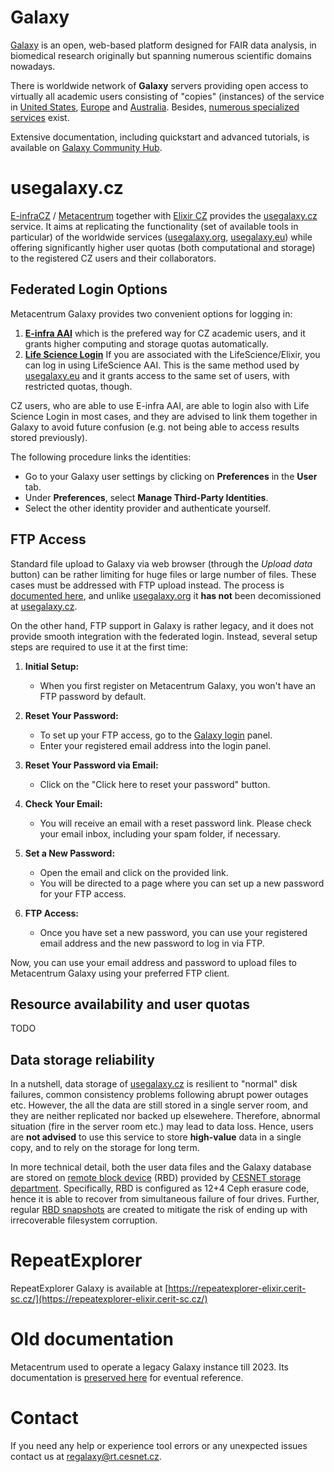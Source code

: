 # Galaxy

[Galaxy](https://galaxyproject.org/) is an open, web-based platform designed for FAIR data analysis,
in biomedical research originally but spanning numerous scientific domains nowadays. 

There is worldwide network of **Galaxy** servers providing open access to virtually all academic users
consisting of "copies" (instances) of the service in [United States](https://usegalaxy.org), [Europe](https://usegalaxy.eu) and [Australia](https://usegalaxy.org.au).
Besides, [numerous specialized services](https://galaxyproject.org/use/) exist.

Extensive documentation, including quickstart and advanced tutorials, is available on [Galaxy Community Hub](https://galaxyproject.org).


# usegalaxy.cz

[E-infraCZ](https://e-infra.cz) / [Metacentrum](https://metacentrum.cz) together with [Elixir CZ](https://www.elixir-czech.cz)
provides the [usegalaxy.cz](https://usegalaxy.cz) service. 
It aims at replicating the functionality (set of available tools in particular) of the worldwide services ([usegalaxy.org](https://usegalaxy.org), [usegalaxy.eu](https://usegalaxy.eu))
while offering significantly higher user quotas (both computational and storage) to the registered CZ users and their collaborators.


## Federated Login Options

Metacentrum Galaxy provides two convenient options for logging in:

1. **[E-infra AAI](https://aai.cesnet.cz)** 
which is the prefered way for CZ academic users, and it grants higher computing and storage quotas automatically.
2. **[Life Science Login](https://lifescience-ri.eu/ls-login.html)** If you are associated with the LifeScience/Elixir, you can log in using LifeScience AAI.
This is the same method used by [usegalaxy.eu](https://usegalaxy.eu) and it grants access to the same set of users, with restricted quotas, though.

CZ users, who are able to use E-infra AAI, are able to login also with Life Science Login in most cases, and they are advised to link them together 
in Galaxy to avoid future confusion (e.g. not being able to access results stored previously).

The following procedure links the identities:

- Go to your Galaxy user settings by clicking on **Preferences** in the **User** tab.
- Under **Preferences**, select **Manage Third-Party Identities**.
- Select the other identity provider and authenticate yourself.

## FTP Access

Standard file upload to Galaxy via web browser (through the *Upload data* button) can be rather limiting for 
huge files or large number of files.
These cases must be addressed with FTP upload instead.
The process is [documented here](https://galaxyproject.org/ftp-upload/), and unlike [usegalaxy.org](https://usergalaxy.org) it **has not** been decomissioned
at [usegalaxy.cz](https://usegalaxy.cz).

On the other hand, FTP support in Galaxy is rather legacy, and it does not provide smooth integration with the federated login.
Instead, several setup steps are required to use it at the first time:

1. **Initial Setup:**

    - When you first register on Metacentrum Galaxy, you won't have an FTP password by default.

2. **Reset Your Password:**

    - To set up your FTP access, go to the [Galaxy login](https://usegalaxy.cz/login/) panel.
    - Enter your registered email address into the login panel.

3. **Reset Your Password via Email:**
    - Click on the "Click here to reset your password" button.

4. **Check Your Email:**
    - You will receive an email with a reset password link. Please check your email inbox, including your spam folder, if necessary.

5. **Set a New Password:**
    - Open the email and click on the provided link.
    - You will be directed to a page where you can set up a new password for your FTP access.

6. **FTP Access:**
    - Once you have set a new password, you can use your registered email address and the new password to log in via FTP.

Now, you can use your email address and password to upload files to Metacentrum Galaxy using your preferred FTP client.

## Resource availability and user quotas

TODO

## Data storage reliability

In a nutshell, data storage of [usegalaxy.cz](https://usegalaxy.cz) is resilient to "normal" disk failures,
common consistency problems following abrupt power outages etc. 
However, the all the data are still stored in a single server room, and they are neither replicated nor backed up
elsewehere. 
Therefore, abnormal situation (fire in the server room etc.) may lead to data loss.
Hence, users are **not advised** to use this service to store **high-value** data in a single copy,
and to rely on the storage for long term.

In more technical detail, both the user data files and the Galaxy database are stored on [remote block device](https://du.cesnet.cz/en/navody/object_storage/cesnet_rbd/start)
(RBD) provided by [CESNET storage department](https://du.cesnet.cz/en/start).
Specifically, RBD is configured as 12+4 Ceph erasure code, hence it is able to recover from simultaneous failure of four drives.
Further, regular [RBD snapshots](https://du.cesnet.cz/en/navody/object_storage/cesnet_rbd/snapshots/start) are created to mitigate the
risk of ending up with irrecoverable filesystem corruption. 

# RepeatExplorer

RepeatExplorer Galaxy is available at [https://repeatexplorer-elixir.cerit-sc.cz/](https://repeatexplorer-elixir.cerit-sc.cz/)

# Old documentation

Metacentrum used to operate a legacy Galaxy instance till 2023. 
Its documentation is [preserved here](https://wiki.metacentrum.cz/wiki/Galaxy) for eventual reference.


# Contact


If you need any help or experience tool errors or any unexpected issues contact us at <regalaxy@rt.cesnet.cz>.
